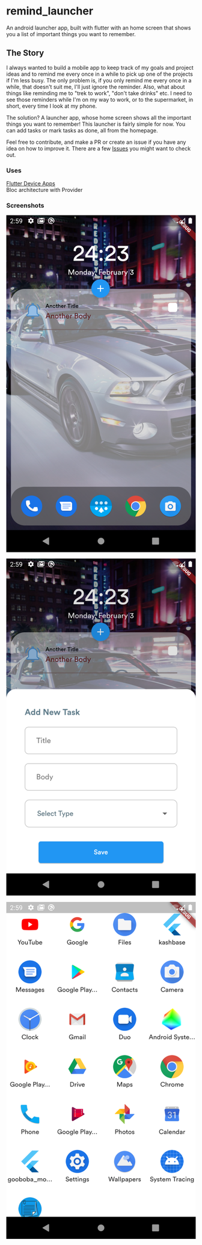# remind_launcher

An android launcher app, built with flutter with an home screen that shows you a list of important things you want to remember.

## The Story

I always wanted to build a mobile app to keep track of my goals and project ideas and to remind me every once in a while to pick up one of the projects if I'm less busy. The only problem is, if you only remind me every once in a while, that doesn't suit me, I'll just ignore the reminder. Also, what about things like reminding me to "trek to work", "don't take drinks" etc. I need to see those reminders while I'm on my way to work, or to the supermarket, in short, every time I look at my phone.

The solution? A launcher app, whose home screen shows all the important things you want to remember! This launcher is fairly simple for now. You can add tasks or mark tasks as done, all from the homepage.

Feel free to contribute, and make a PR or create an issue if you have any idea on how to improve it. There are a few [Issues](https://github.com/Itope84/remind_launcher/issues) you might want to check out.

### Uses

[Flutter Device Apps](https://pub.dev/packages/device_apps)\
Bloc architecture with Provider

### Screenshots

![Home Screen](https://github.com/Itope84/remind_launcher/blob/tasks/screenshots/home.png?raw=true)

![Add Task](https://github.com/Itope84/remind_launcher/blob/tasks/screenshots/add-task.png?raw=true)

![Drawer Screen](https://github.com/Itope84/remind_launcher/blob/tasks/screenshots/drawer.png?raw=true)
